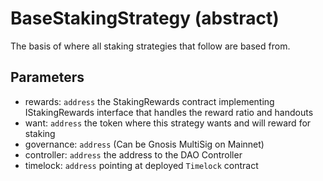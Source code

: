 # BaseStakingStrategy (abstract)

The basis of where all staking strategies that follow are based from.

## Parameters

* rewards: `address`  the StakingRewards contract implementing IStakingRewards interface that handles the reward ratio and handouts
* want: `address` the token where this strategy wants and will reward for staking
* governance: `address` (Can be Gnosis MultiSig on Mainnet)
* controller: `address` the address to the DAO Controller
* timelock: `address` pointing at deployed `Timelock` contract
